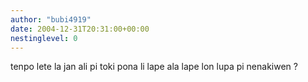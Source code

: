 ```yaml
---
author: "bubi4919"
date: 2004-12-31T20:31:00+00:00
nestinglevel: 0
---
```

tenpo lete la jan ali pi toki pona li lape ala lape lon lupa pi nenakiwen ?